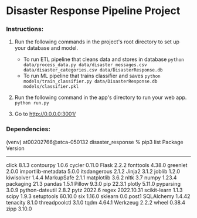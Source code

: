 # Disaster Response Pipeline Project

### Instructions:
1. Run the following commands in the project's root directory to set up your database and model.

    - To run ETL pipeline that cleans data and stores in database
        `python data/process_data.py data/disaster_messages.csv data/disaster_categories.csv data/DisasterResponse.db`
    - To run ML pipeline that trains classifier and saves
        `python models/train_classifier.py data/DisasterResponse.db models/classifier.pkl`

2. Run the following command in the app's directory to run your web app.
    `python run.py`

3. Go to http://0.0.0.0:3001/


### Dependencies: 
(venv) at00202766@atca-050132 disaster_response % pip3 list
Package            Version
------------------ ----------
click              8.1.3
contourpy          1.0.6
cycler             0.11.0
Flask              2.2.2
fonttools          4.38.0
greenlet           2.0.0
importlib-metadata 5.0.0
itsdangerous       2.1.2
Jinja2             3.1.2
joblib             1.2.0
kiwisolver         1.4.4
MarkupSafe         2.1.1
matplotlib         3.6.2
nltk               3.7
numpy              1.23.4
packaging          21.3
pandas             1.5.1
Pillow             9.3.0
pip                22.3.1
plotly             5.11.0
pyparsing          3.0.9
python-dateutil    2.8.2
pytz               2022.6
regex              2022.10.31
scikit-learn       1.1.3
scipy              1.9.3
setuptools         60.10.0
six                1.16.0
sklearn            0.0.post1
SQLAlchemy         1.4.42
tenacity           8.1.0
threadpoolctl      3.1.0
tqdm               4.64.1
Werkzeug           2.2.2
wheel              0.38.4
zipp               3.10.0